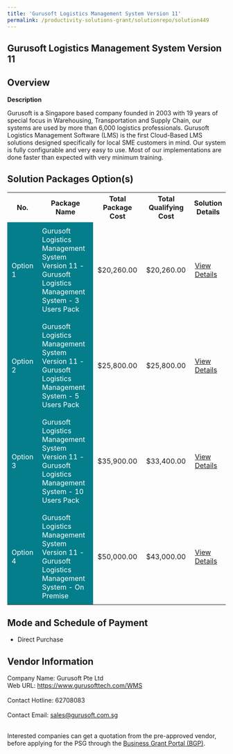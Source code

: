 ```yaml
---
title: 'Gurusoft Logistics Management System Version 11'
permalink: /productivity-solutions-grant/solutionrepo/solution449
---
```


## Gurusoft Logistics Management System Version 11

## Overview

**Description**

Gurusoft is a Singapore based company founded in 2003 with 19 years of special focus in Warehousing, Transportation and Supply Chain, our systems are used by more than 6,000 logistics professionals.
Gurusoft Logistics Management Software (LMS) is the first Cloud-Based LMS solutions designed specifically for local SME customers in mind.  Our system is fully configurable and very easy to use. Most of our implementations are done faster than expected with very minimum training.

## Solution Packages Option(s)

<table>
<tr>
<th><b>No.</b></th>
<th><b>Package Name</b></th>
<th><b>Total Package Cost</b></th>
<th><b>Total Qualifying Cost</b></th>
<th><b>Solution Details</b></th>
</tr>
<tr>
<td style='padding: 10px; background-color: #037E8A; color: #FFFFFF;'>Option 1</td>
<td style='padding: 10px; background-color: #037E8A; color: #FFFFFF;'>Gurusoft Logistics Management System Version 11 - Gurusoft Logistics Management System -  3 Users Pack</td>
<td style='padding: 10px;'>$20,260.00</td>
<td style='padding: 10px;'>$20,260.00</td>
<td style='padding: 10px;'><a href='/images/psg/Gurusoft_20210253_Desensitised_Annex_3_Part_1.pdf' target='_blank'>View Details</a></td>
</tr>
<tr>
<td style='padding: 10px; background-color: #037E8A; color: #FFFFFF;'>Option 2</td>
<td style='padding: 10px; background-color: #037E8A; color: #FFFFFF;'>Gurusoft Logistics Management System Version 11 - Gurusoft Logistics Management System - 5 Users Pack</td>
<td style='padding: 10px;'>$25,800.00</td>
<td style='padding: 10px;'>$25,800.00</td>
<td style='padding: 10px;'><a href='/images/psg/Gurusoft_20210253_Desensitised_Annex_3_Part_2.pdf' target='_blank'>View Details</a></td>
</tr>
<tr>
<td style='padding: 10px; background-color: #037E8A; color: #FFFFFF;'>Option 3</td>
<td style='padding: 10px; background-color: #037E8A; color: #FFFFFF;'>Gurusoft Logistics Management System Version 11 - Gurusoft Logistics Management System - 10 Users Pack</td>
<td style='padding: 10px;'>$35,900.00</td>
<td style='padding: 10px;'>$33,400.00</td>
<td style='padding: 10px;'><a href='/images/psg/Gurusoft_20210253_Desensitised_Annex_3_Part_3.pdf' target='_blank'>View Details</a></td>
</tr>
<tr>
<td style='padding: 10px; background-color: #037E8A; color: #FFFFFF;'>Option 4</td>
<td style='padding: 10px; background-color: #037E8A; color: #FFFFFF;'>Gurusoft Logistics Management System Version 11 - Gurusoft Logistics Management System - On Premise </td>
<td style='padding: 10px;'>$50,000.00</td>
<td style='padding: 10px;'>$43,000.00</td>
<td style='padding: 10px;'><a href='/images/psg/Gurusoft_20210253_Desensitised_Annex_3_Part_4.pdf' target='_blank'>View Details</a></td>
</tr>
</table>

## Mode and Schedule of Payment

 - Direct Purchase

## Vendor Information

 Company Name: Gurusoft Pte Ltd<br>Web URL: https://www.gurusofttech.com/WMS <br><br>Contact Hotline: 62708083 <br><br>Contact Email: sales@gurusoft.com.sg <br><br>

Interested companies can get a quotation from the pre-approved vendor, before applying for the PSG through the <a href='https://www.businessgrants.gov.sg/' target='_blank' rel='noopener'>Business Grant Portal (BGP)</a>.

<script src="/jquery/resize-tables.js"></script>

